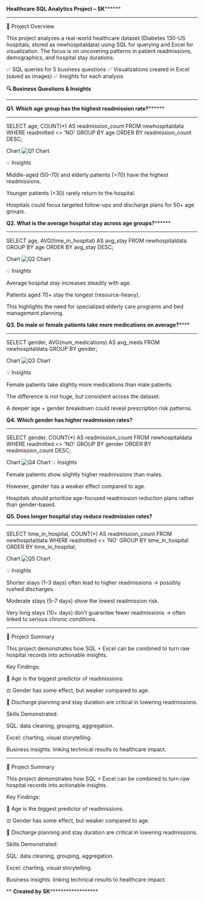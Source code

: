 ****Healthcare SQL Analytics Project – SK**********
**********
📌 Project Overview

This project analyzes a real-world healthcare dataset (Diabetes 130-US hospitals, stored as newhospitaldata) using SQL for querying and Excel for visualization.
The focus is on uncovering patterns in patient readmissions, demographics, and hospital stay durations.




✅ SQL queries for 5 business questions
✅ Visualizations created in Excel (saved as images)
✅ Insights for each analysis



**🔍 Business Questions & Insights**   
********************



**Q1. Which age group has the highest readmission rate?********
********
SELECT age, COUNT(*) AS readmission_count
FROM newhospitaldata
WHERE readmitted <> 'NO'
GROUP BY age
ORDER BY readmission_count DESC;


Chart
![Q1 Chart](Picture1.png)

💡 Insights

Middle-aged (50–70) and elderly patients (>70) have the highest readmissions.

Younger patients (<30) rarely return to the hospital.

Hospitals could focus targeted follow-ups and discharge plans for 50+ age groups.


**Q2. What is the average hospital stay across age groups?********
************
SELECT age, AVG(time_in_hospital) AS avg_stay
FROM newhospitaldata
GROUP BY age
ORDER BY avg_stay DESC;


Chart
![Q2 Chart](Picture2.png)

💡 Insights

Average hospital stay increases steadily with age.

Patients aged 70+ stay the longest (resource-heavy).

This highlights the need for specialized elderly care programs and bed management planning.



****Q3. Do male or female patients take more medications on average?********
************
SELECT gender, AVG(num_medications) AS avg_meds
FROM newhospitaldata
GROUP BY gender;

Chart
![Q3 Chart](Picture3.png)

💡 Insights

Female patients take slightly more medications than male patients.

The difference is not huge, but consistent across the dataset.

A deeper age + gender breakdown could reveal prescription risk patterns.



**Q4. Which gender has higher readmission rates?**
************
SELECT gender, COUNT(*) AS readmission_count
FROM newhospitaldata
WHERE readmitted <> 'NO'
GROUP BY gender
ORDER BY readmission_count DESC;


Chart
![Q4 Chart](Picture4.png)
💡 Insights

Female patients show slightly higher readmissions than males.

However, gender has a weaker effect compared to age.

Hospitals should prioritize age-focused readmission reduction plans rather than gender-based.


**Q5. Does longer hospital stay reduce readmission rates?**
************
SELECT time_in_hospital, COUNT(*) AS readmission_count
FROM newhospitaldata
WHERE readmitted <> 'NO'
GROUP BY time_in_hospital
ORDER BY time_in_hospital;


Chart
![Q5 Chart](Picture5.png)


💡 Insights

Shorter stays (1–3 days) often lead to higher readmissions → possibly rushed discharges.

Moderate stays (5–7 days) show the lowest readmission risk.

Very long stays (10+ days) don’t guarantee fewer readmissions → often linked to serious chronic conditions.

****************
📌 Project Summary

This project demonstrates how SQL + Excel can be combined to turn raw hospital records into actionable insights.

Key Findings:

👵 Age is the biggest predictor of readmissions.

⚖️ Gender has some effect, but weaker compared to age.

🏥 Discharge planning and stay duration are critical in lowering readmissions.

Skills Demonstrated:

SQL: data cleaning, grouping, aggregation.

Excel: charting, visual storytelling.

Business insights: linking technical results to healthcare impact.
****************
📌 Project Summary

This project demonstrates how SQL + Excel can be combined to turn raw hospital records into actionable insights.

Key Findings:

👵 Age is the biggest predictor of readmissions.

⚖️ Gender has some effect, but weaker compared to age.

🏥 Discharge planning and stay duration are critical in lowering readmissions.

Skills Demonstrated:

SQL: data cleaning, grouping, aggregation.

Excel: charting, visual storytelling.

Business insights: linking technical results to healthcare impact.

**
**Created by SK********************
